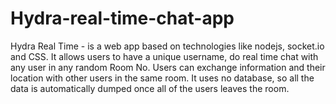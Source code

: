 # Hydra-real-time-chat-app
 Hydra Real Time -  is a web app based on technologies like nodejs, socket.io and CSS. It allows users to have a unique username, do real time chat with any user in any random Room No. Users can exchange information and their location with other users in the same room. It uses no database, so all the data is automatically dumped once all of the users leaves the room.
